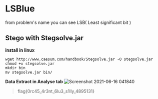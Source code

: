 # LSBlue

from problem's name you can see LSB( Least significant bit )

## Stego with Stegsolve.jar

**install in linux**
```curl
wget http://www.caesum.com/handbook/Stegsolve.jar -O stegsolve.jar
chmod +x stegsolve.jar
mkdir bin
mv stegsolve.jar bin/
```

**Data Extract in Analyse tab**
![Screenshot 2021-06-16 041840](https://user-images.githubusercontent.com/85939342/122124786-f30c1a80-ce59-11eb-8e83-8ffec8e6c3c0.png)

>flag{0rc45_4r3nt_6lu3_s1lly_4895131}

